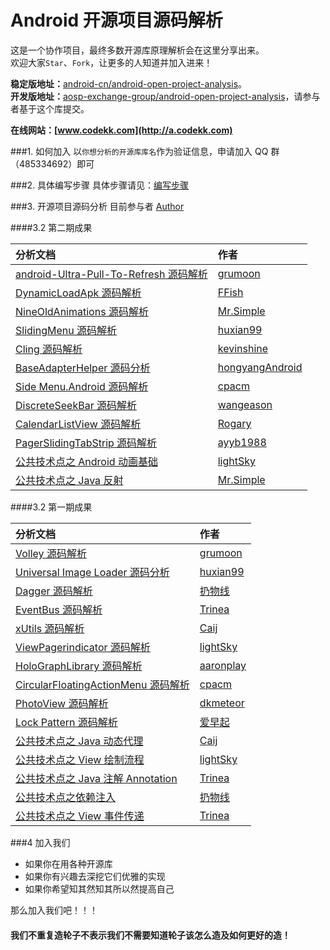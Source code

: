 Android 开源项目源码解析
====================================
这是一个协作项目，最终多数开源库原理解析会在这里分享出来。  
欢迎大家`Star`、`Fork`，让更多的人知道并加入进来！  

**稳定版地址：**[android-cn/android-open-project-analysis](http://a.codekk.com)。  
**开发版地址：**[aosp-exchange-group/android-open-project-analysis](https://github.com/aosp-exchange-group/android-open-project-analysis)，请参与者基于这个库提交。  

**在线网站：[www.codekk.com](http://a.codekk.com)**  

###1. 如何加入
以`你想分析的开源库库名`作为验证信息，申请加入 QQ 群（485334692）即可  

###2. 具体编写步骤
具体步骤请见：[编写步骤](./zen/procedure.md)  

###3. 开源项目源码分析
目前参与者 [Author](author.md)  

####3.2 第二期成果

分析文档 | 作者 
:------------- | :------------- 
[android-Ultra-Pull-To-Refresh 源码解析](http://a.codekk.com/detail/Android/Grumoon/android-Ultra-Pull-To-Refresh%20%E6%BA%90%E7%A0%81%E8%A7%A3%E6%9E%90) | [grumoon](https://github.com/grumoon)
[DynamicLoadApk 源码解析](http://a.codekk.com/detail/Android/FFish/DynamicLoadApk%20%E6%BA%90%E7%A0%81%E8%A7%A3%E6%9E%90) | [FFish](https://github.com/FFish)
[NineOldAnimations 源码解析](http://a.codekk.com/detail/Android/Mr.Simple/NineOldAnimations%20%E6%BA%90%E7%A0%81%E8%A7%A3%E6%9E%90) | [Mr.Simple](https://github.com/bboyfeiyu)
[SlidingMenu 源码解析](http://a.codekk.com/detail/Android/huxian99/SlidingMenu%20%E6%BA%90%E7%A0%81%E8%A7%A3%E6%9E%90) | [huxian99](https://github.com/huxian99)
[Cling 源码解析](http://a.codekk.com/detail/Android/kevinshine/Cling%20%E6%BA%90%E7%A0%81%E8%A7%A3%E6%9E%90) | [kevinshine](https://github.com/kevinshine)
[BaseAdapterHelper 源码分析](http://a.codekk.com/detail/Android/hongyangAndroid/BaseAdapterHelper%20%E6%BA%90%E7%A0%81%E5%88%86%E6%9E%90) | [hongyangAndroid](https://github.com/)
[Side Menu.Android 源码解析](http://a.codekk.com/detail/Android/cpacm/Side%20Menu.Android%20%E6%BA%90%E7%A0%81%E8%A7%A3%E6%9E%90) | [cpacm](https://github.com/cpacm)
[DiscreteSeekBar 源码解析](http://a.codekk.com/detail/Android/wangeason/DiscreteSeekBar%20%E6%BA%90%E7%A0%81%E8%A7%A3%E6%9E%90) | [wangeason](https://github.com/wangeason)
[CalendarListView 源码解析](http://a.codekk.com/detail/Android/Rogary/CalendarListView%20%E6%BA%90%E7%A0%81%E8%A7%A3%E6%9E%90) | [Rogary](https://github.com/Rogary)
[PagerSlidingTabStrip 源码解析](http://a.codekk.com/detail/Android/ayyb1988/PagerSlidingTabStrip%20%E6%BA%90%E7%A0%81%E8%A7%A3%E6%9E%90) | [ayyb1988](https://github.com/ayyb1988)
[公共技术点之 Android 动画基础](http://a.codekk.com/detail/Android/lightSky/%E5%85%AC%E5%85%B1%E6%8A%80%E6%9C%AF%E7%82%B9%E4%B9%8B%20Android%20%E5%8A%A8%E7%94%BB%E5%9F%BA%E7%A1%80) | [lightSky](https://github.com/lightSky)
[公共技术点之 Java 反射](http://a.codekk.com/detail/Android/Mr.Simple/%E5%85%AC%E5%85%B1%E6%8A%80%E6%9C%AF%E7%82%B9%E4%B9%8B%20Java%20%E5%8F%8D%E5%B0%84%20Reflection) | [Mr.Simple](https://github.com/bboyfeiyu)

####3.2 第一期成果

分析文档 | 作者 
:------------- | :------------- 
[Volley 源码解析](http://a.codekk.com/detail/Android/grumoon/Volley%20%E6%BA%90%E7%A0%81%E8%A7%A3%E6%9E%90) | [grumoon](https://github.com/grumoon)
[Universal Image Loader 源码分析](http://a.codekk.com/detail/Android/huxian99/Android%20Universal%20Image%20Loader%20%E6%BA%90%E7%A0%81%E5%88%86%E6%9E%90) | [huxian99](https://github.com/huxian99)
[Dagger 源码解析](http://a.codekk.com/detail/Android/%E6%89%94%E7%89%A9%E7%BA%BF/Dagger%20%E6%BA%90%E7%A0%81%E8%A7%A3%E6%9E%90) | [扔物线](https://github.com/rengwuxian)
[EventBus 源码解析](http://a.codekk.com/detail/Android/Trinea/EventBus%20%E6%BA%90%E7%A0%81%E8%A7%A3%E6%9E%90) | [Trinea](https://github.com/Trinea)
[xUtils 源码解析](http://a.codekk.com/detail/Android/Caij/xUtils%20%E6%BA%90%E7%A0%81%E8%A7%A3%E6%9E%90) | [Caij](https://github.com/Caij)
[ViewPagerindicator 源码解析](http://a.codekk.com/detail/Android/lightSky/ViewPagerindicator%20%E6%BA%90%E7%A0%81%E8%A7%A3%E6%9E%90) | [lightSky](https://github.com/lightSky)
[HoloGraphLibrary 源码解析](http://a.codekk.com/detail/Android/AaronPlay/HoloGraphLibrary%20%E6%BA%90%E7%A0%81%E8%A7%A3%E6%9E%90) | [aaronplay](https://github.com/AaronPlay)
[CircularFloatingActionMenu 源码解析](http://a.codekk.com/detail/Android/cpacm/CircularFloatingActionMenu%20%E6%BA%90%E7%A0%81%E8%A7%A3%E6%9E%90) | [cpacm](https://github.com/cpacm)
[PhotoView 源码解析](http://a.codekk.com/detail/Android/dkmeteor/PhotoView%20%E6%BA%90%E7%A0%81%E8%A7%A3%E6%9E%90) | [dkmeteor](https://github.com/dkmeteor)
[Lock Pattern 源码解析](http://a.codekk.com/detail/Android/%E7%88%B1%E6%97%A9%E8%B5%B7/Android%20Lock%20Pattern%20%E6%BA%90%E7%A0%81%E8%A7%A3%E6%9E%90) | [爱早起](https://github.com/liang7)
[公共技术点之 Java 动态代理](http://a.codekk.com/detail/Android/Caij/%E5%85%AC%E5%85%B1%E6%8A%80%E6%9C%AF%E7%82%B9%E4%B9%8B%20Java%20%E5%8A%A8%E6%80%81%E4%BB%A3%E7%90%86) | [Caij](https://github.com/Caij)
[公共技术点之 View 绘制流程](http://a.codekk.com/detail/Android/lightSky/%E5%85%AC%E5%85%B1%E6%8A%80%E6%9C%AF%E7%82%B9%E4%B9%8B%20View%20%E7%BB%98%E5%88%B6%E6%B5%81%E7%A8%8B) | [lightSky](https://github.com/lightSky)
[公共技术点之 Java 注解 Annotation](http://a.codekk.com/detail/Android/Trinea/%E5%85%AC%E5%85%B1%E6%8A%80%E6%9C%AF%E7%82%B9%E4%B9%8B%20Java%20%E6%B3%A8%E8%A7%A3%20Annotation) | [Trinea](https://github.com/Trinea)
[公共技术点之依赖注入](http://a.codekk.com/detail/Android/%E6%89%94%E7%89%A9%E7%BA%BF/%E5%85%AC%E5%85%B1%E6%8A%80%E6%9C%AF%E7%82%B9%E4%B9%8B%E4%BE%9D%E8%B5%96%E6%B3%A8%E5%85%A5) | [扔物线](https://github.com/rengwuxian)
[公共技术点之 View 事件传递](http://a.codekk.com/detail/Android/Trinea/%E5%85%AC%E5%85%B1%E6%8A%80%E6%9C%AF%E7%82%B9%E4%B9%8B%20View%20%E4%BA%8B%E4%BB%B6%E4%BC%A0%E9%80%92) | [Trinea](https://github.com/Trinea)

###4 加入我们
- 如果你在用各种开源库  
- 如果你有兴趣去深挖它们优雅的实现  
- 如果你希望知其然知其所以然提高自己  
 
那么加入我们吧！！！  
#### 我们不重复造轮子不表示我们不需要知道轮子该怎么造及如何更好的造！ 
